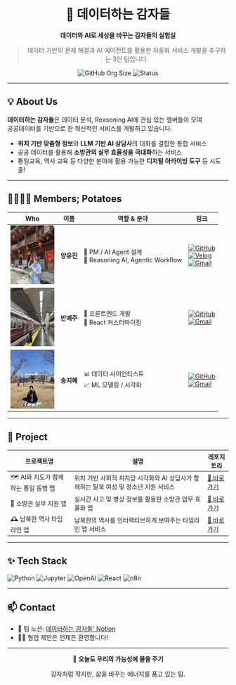 <div align="center">

# 🥔 데이터하는 감자들

**데이터와 AI로 세상을 바꾸는 감자들의 실험실**  
> 데이터 기반의 문제 해결과 AI 에이전트를 활용한 자동화 서비스 개발을 추구하는 3인 팀입니다.

![GitHub Org Size](https://img.shields.io/badge/Team%20Members-3-6c5ce7?style=flat-square&logo=github&logoColor=white)
![Status](https://img.shields.io/badge/Status-Active-00b894?style=flat-square)

</div>

---

## 💡 About Us

**데이터하는 감자들**은 데이터 분석, Reasoning AI에 관심 있는 멤버들이 모여  
공공데이터를 기반으로 한 혁신적인 서비스를 개발하고 있습니다.

- **위치 기반 맞춤형 정보**와 **LLM 기반 AI 상담사**의 대화를 결합한 통합 서비스
- 공공 데이터를 활용해 **소방관의 실무 효율성을 극대화**하는 서비스
- 통일교육, 역사 교육 등 다양한 분야에 활용 가능한 **디지털 아카이빙 도구** 등 시도 중!

---

## 👨‍👩‍👧‍👦 Members; Potatoes

| Who | 이름 | 역할 & 분야 | 링크 |
|------|------|-------------|------|
| <img src="./assets/yujin.jpg" width="100" alt="Yujin" /> | **양유진** | 🎯 PM / AI Agent 설계<br>🧠 Reasoning AI, Agentic Workflow | [![GitHub](https://img.shields.io/badge/GitHub-6c5ce7?style=flat-square&logo=github&logoColor=white)](https://github.com/ryalu)<br>[![Velog](https://img.shields.io/badge/Velog-6c5ce7?style=flat-square&logo=Velog&logoColor=white)](https://velog.io/@ryaluu1/posts)<br>[![Gmail](https://img.shields.io/badge/Gmail-6c5ce7?style=flat-square&logo=gmail&logoColor=white)](mailto:yangyj020101@gmail.com) |
| <img src="./assets/yeju.jpg" width="100"/> | **반예주** | 🧩 프론트엔드 개발<br>🎨 React 커스터마이징 | [![GitHub](https://img.shields.io/badge/GitHub-6c5ce7?style=flat-square&logo=github&logoColor=white)](https://github.com/YeJuBan)<br>[![Gmail](https://img.shields.io/badge/Gmail-6c5ce7?style=flat-square&logo=gmail&logoColor=white)](mailto:a47502007@gmail.com) |
| <img src="./assets/jihye.jpg" width="100"/> | **송지혜** | 📊 데이터 사이언티스트<br>📈 ML 모델링 / 시각화 | [![GitHub](https://img.shields.io/badge/GitHub-6c5ce7?style=flat-square&logo=github&logoColor=white)](https://github.com/nisay-ye)<br>[![Gmail](https://img.shields.io/badge/Gmail-6c5ce7?style=flat-square&logo=gmail&logoColor=white)](mailto:song30087207@gmail.com) |

---

## 🚀 Project

| 프로젝트명 | 설명 | 레포지토리 |
|------------|------|------------|
| 🗺️ AI와 지도가 함께하는 통일 동행 맵 | 위치 기반 사회적 지지망 시각화와 AI 상담사가 함께하는 탈북 여성 및 청소년 지원 서비스 | [🔗 바로가기](https://github.com/PotatoDoingData/erp-finance-agent) |
| 🚒 소방관 실무 지원 앱 | 실시간 사고 및 병상 정보를 활용한 소방관 업무 효율화 앱 | [🔗 바로가기](https://github.com/PotatoDoingData/n8n-agent-builder) |
| 🕰️ 남북한 역사 타임라인 앱 | 남북한의 역사를 인터랙티브하게 보여주는 타임라인 앱 서비스 | [🔗 바로가기](https://github.com/PotatoDoingData/dream-meeting-device) |

---

## ✨ Tech Stack

![Python](https://img.shields.io/badge/Python-3776AB?style=flat&logo=python&logoColor=white)
![Jupyter](https://img.shields.io/badge/Jupyter-F37626?style=flat&logo=Jupyter&logoColor=white)
![OpenAI](https://img.shields.io/badge/OpenAI-412991?style=flat&logo=openai&logoColor=white)
![React](https://img.shields.io/badge/React-61DAFB?style=flat&logo=react&logoColor=black)
![n8n](https://img.shields.io/badge/n8n-FF6D00?style=flat&logo=n8n&logoColor=white)

---

## 📫 Contact

- 🔗 팀 노션: [데이터하는 감자들' Notion](https://www.notion.so/23914c9b1e5880199901ea8f4823182c) 
- 🙋‍♀️ 협업 제안은 언제든 환영합니다!

---

<div align="center">
  
🌱 **오늘도 우리의 가능성에 물을 주기**

감자처럼 작지만, 삶을 바꾸는 에너지를 품고 있는 팀.
</div>
